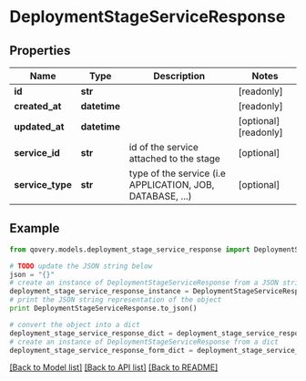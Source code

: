 # DeploymentStageServiceResponse


## Properties
Name | Type | Description | Notes
------------ | ------------- | ------------- | -------------
**id** | **str** |  | [readonly] 
**created_at** | **datetime** |  | [readonly] 
**updated_at** | **datetime** |  | [optional] [readonly] 
**service_id** | **str** | id of the service attached to the stage | [optional] 
**service_type** | **str** | type of the service (i.e APPLICATION, JOB, DATABASE, ...) | [optional] 

## Example

```python
from qovery.models.deployment_stage_service_response import DeploymentStageServiceResponse

# TODO update the JSON string below
json = "{}"
# create an instance of DeploymentStageServiceResponse from a JSON string
deployment_stage_service_response_instance = DeploymentStageServiceResponse.from_json(json)
# print the JSON string representation of the object
print DeploymentStageServiceResponse.to_json()

# convert the object into a dict
deployment_stage_service_response_dict = deployment_stage_service_response_instance.to_dict()
# create an instance of DeploymentStageServiceResponse from a dict
deployment_stage_service_response_form_dict = deployment_stage_service_response.from_dict(deployment_stage_service_response_dict)
```
[[Back to Model list]](../README.md#documentation-for-models) [[Back to API list]](../README.md#documentation-for-api-endpoints) [[Back to README]](../README.md)


